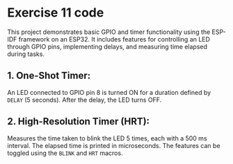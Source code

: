 # Exercise 11 code
This project demonstrates basic GPIO and timer functionality using the ESP-IDF framework on an ESP32. It includes features for controlling an LED through GPIO pins, implementing delays, and measuring time elapsed during tasks.

## 1. One-Shot Timer:

An LED connected to GPIO pin 8 is turned ON for a duration defined by `DELAY` (5 seconds).
After the delay, the LED turns OFF.


## 2. High-Resolution Timer (HRT):

Measures the time taken to blink the LED 5 times, each with a 500 ms interval.
The elapsed time is printed in microseconds.
The features can be toggled using the `BLINK` and `HRT` macros.